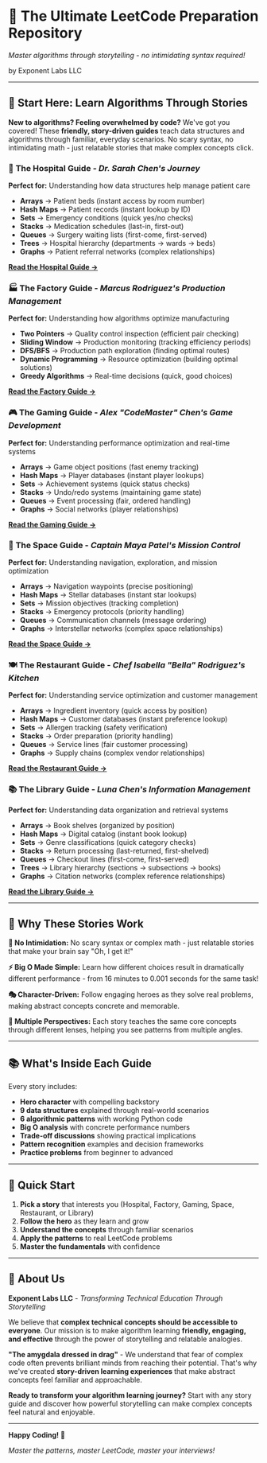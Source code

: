 # 🚀 **The Ultimate LeetCode Preparation Repository**

*Master algorithms through storytelling - no intimidating syntax required!*

by Exponent Labs LLC

---

## 🧠 **Start Here: Learn Algorithms Through Stories**

**New to algorithms? Feeling overwhelmed by code?** We've got you covered! These **friendly, story-driven guides** teach data structures and algorithms through familiar, everyday scenarios. No scary syntax, no intimidating math - just relatable stories that make complex concepts click.

### 🏥 **The Hospital Guide** - *Dr. Sarah Chen's Journey*
**Perfect for:** Understanding how data structures help manage patient care
- **Arrays** → Patient beds (instant access by room number)
- **Hash Maps** → Patient records (instant lookup by ID)
- **Sets** → Emergency conditions (quick yes/no checks)
- **Stacks** → Medication schedules (last-in, first-out)
- **Queues** → Surgery waiting lists (first-come, first-served)
- **Trees** → Hospital hierarchy (departments → wards → beds)
- **Graphs** → Patient referral networks (complex relationships)

**[Read the Hospital Guide →](./leetcode-hospital.md)**

### 🏭 **The Factory Guide** - *Marcus Rodriguez's Production Management*
**Perfect for:** Understanding how algorithms optimize manufacturing
- **Two Pointers** → Quality control inspection (efficient pair checking)
- **Sliding Window** → Production monitoring (tracking efficiency periods)
- **DFS/BFS** → Production path exploration (finding optimal routes)
- **Dynamic Programming** → Resource optimization (building optimal solutions)
- **Greedy Algorithms** → Real-time decisions (quick, good choices)

**[Read the Factory Guide →](./leetcode-factory.md)**

### 🎮 **The Gaming Guide** - *Alex "CodeMaster" Chen's Game Development*
**Perfect for:** Understanding performance optimization and real-time systems
- **Arrays** → Game object positions (fast enemy tracking)
- **Hash Maps** → Player databases (instant player lookups)
- **Sets** → Achievement systems (quick status checks)
- **Stacks** → Undo/redo systems (maintaining game state)
- **Queues** → Event processing (fair, ordered handling)
- **Graphs** → Social networks (player relationships)

**[Read the Gaming Guide →](./leetcode-gaming.md)**

### 🚀 **The Space Guide** - *Captain Maya Patel's Mission Control*
**Perfect for:** Understanding navigation, exploration, and mission optimization
- **Arrays** → Navigation waypoints (precise positioning)
- **Hash Maps** → Stellar databases (instant star lookups)
- **Sets** → Mission objectives (tracking completion)
- **Stacks** → Emergency protocols (priority handling)
- **Queues** → Communication channels (message ordering)
- **Graphs** → Interstellar networks (complex space relationships)

**[Read the Space Guide →](./leetcode-space.md)**

### 🍽️ **The Restaurant Guide** - *Chef Isabella "Bella" Rodriguez's Kitchen*
**Perfect for:** Understanding service optimization and customer management
- **Arrays** → Ingredient inventory (quick access by position)
- **Hash Maps** → Customer databases (instant preference lookup)
- **Sets** → Allergen tracking (safety verification)
- **Stacks** → Order preparation (priority handling)
- **Queues** → Service lines (fair customer processing)
- **Graphs** → Supply chains (complex vendor relationships)

**[Read the Restaurant Guide →](./leetcode-restaurant.md)**

### 📚 **The Library Guide** - *Luna Chen's Information Management*
**Perfect for:** Understanding data organization and retrieval systems
- **Arrays** → Book shelves (organized by position)
- **Hash Maps** → Digital catalog (instant book lookup)
- **Sets** → Genre classifications (quick category checks)
- **Stacks** → Return processing (last-returned, first-shelved)
- **Queues** → Checkout lines (first-come, first-served)
- **Trees** → Library hierarchy (sections → subsections → books)
- **Graphs** → Citation networks (complex reference relationships)

**[Read the Library Guide →](./leetcode-library.md)**

---

## 🎯 **Why These Stories Work**

**🧠 No Intimidation:** No scary syntax or complex math - just relatable stories that make your brain say "Oh, I get it!"

**⚡ Big O Made Simple:** Learn how different choices result in dramatically different performance - from 16 minutes to 0.001 seconds for the same task!

**🎭 Character-Driven:** Follow engaging heroes as they solve real problems, making abstract concepts concrete and memorable.

**🔄 Multiple Perspectives:** Each story teaches the same core concepts through different lenses, helping you see patterns from multiple angles.

---

## 📚 **What's Inside Each Guide**

Every story includes:
- **Hero character** with compelling backstory
- **9 data structures** explained through real-world scenarios
- **6 algorithmic patterns** with working Python code
- **Big O analysis** with concrete performance numbers
- **Trade-off discussions** showing practical implications
- **Pattern recognition** examples and decision frameworks
- **Practice problems** from beginner to advanced

---

## 🚀 **Quick Start**

1. **Pick a story** that interests you (Hospital, Factory, Gaming, Space, Restaurant, or Library)
2. **Follow the hero** as they learn and grow
3. **Understand the concepts** through familiar scenarios
4. **Apply the patterns** to real LeetCode problems
5. **Master the fundamentals** with confidence

---

## 👥 **About Us**

**Exponent Labs LLC** - *Transforming Technical Education Through Storytelling*

We believe that **complex technical concepts should be accessible to everyone**. Our mission is to make algorithm learning **friendly, engaging, and effective** through the power of storytelling and relatable analogies.

**"The amygdala dressed in drag"** - We understand that fear of complex code often prevents brilliant minds from reaching their potential. That's why we've created **story-driven learning experiences** that make abstract concepts feel familiar and approachable.

**Ready to transform your algorithm learning journey?** Start with any story guide and discover how powerful storytelling can make complex concepts feel natural and enjoyable.

---

**Happy Coding! 🚀**

*Master the patterns, master LeetCode, master your interviews!*
